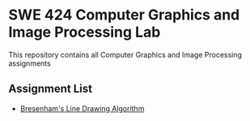 # SWE 424 Computer Graphics and Image Processing Lab

This repository contains all Computer Graphics and Image Processing assignments

## Assignment List

- [Bresenham's Line Drawing Algorithm](Bresenham's%20Line%20Drawing%20Algorithm/)